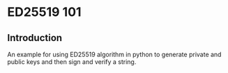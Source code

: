 # ED25519 101

## Introduction

An example for using ED25519 algorithm in python to generate private and public keys and then sign and verify a string.
